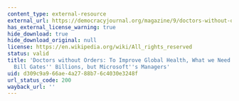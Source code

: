 ```yaml
---
content_type: external-resource
external_url: https://democracyjournal.org/magazine/9/doctors-without-orders/
has_external_license_warning: true
hide_download: true
hide_download_original: null
license: https://en.wikipedia.org/wiki/All_rights_reserved
status: valid
title: 'Doctors without Orders: To Improve Global Health, What we Need isn''t just
  Bill Gates'' Billions, but Microsoft''s Managers'
uid: d309c9a9-66ae-4a27-88b7-6c4030e3248f
url_status_code: 200
wayback_url: ''
---
```


